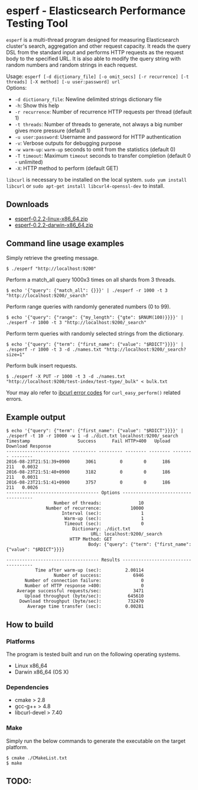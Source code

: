 # esperf - Elasticsearch Performance Testing Tool 

`esperf` is a multi-thread program designed for measuring Elasticsearch cluster's search, aggregation and other request capacity.
It reads the query DSL from the standard input and performs HTTP requests as the request body to the specified URL.
It is also able to modify the query string with random numbers and random strings in each request.

Usage: `esperf [-d dictionary_file] [-o omit_secs] [-r recurrence] [-t threads] [-X method] [-u user:password] url`  
Options:  
- `-d dictionary_file`: Newline delimited strings dictionary file 
- `-h`: Show this help
- `-r recurrence`: Number of recurrence HTTP requests per thread (default 1)
- `-t threads`: Number of threads to generate, not always a big number gives more pressure (default 1)
- `-u user:password`: Username and password for HTTP authentication 
- `-v`: Verbose outputs for debugging purpose
- `-w warm-up`: `warm-up` seconds to omit from the statistics (default 0)
- `-T timeout`: Maximum `timeout` seconds to transfer completion (default 0 - unlimited)
- `-X`: HTTP method to perform (default GET)

`libcurl` is necessary to be installed on the local system. `sudo yum install libcurl` or `sudo apt-get install libcurl4-openssl-dev` to install.

## Downloads

- [esperf-0.2.2-linux-x86_64.zip](https://github.com/kosho/esperf/releases/download/0.2.2/esperf-0.2.2-linux-x86_64.zip)
- [esperf-0.2.2-darwin-x86_64.zip](https://github.com/kosho/esperf/releases/download/0.2.2/esperf-0.2.2-darwin-x86_64.zip)

## Command line usage examples

Simply retrieve the greeting message.

    $ ./esperf "http://localhost:9200"

Perform a match_all query 1000x3 times on all shards from 3 threads.

    $ echo '{"query": {"match_all": {}}}' | ./esperf -r 1000 -t 3 "http://localhost:9200/_search"

Perform range queries with randomly generated numbers (0 to 99).

    $ echo '{"query": {"range": {"my_length": {"gte": $RNUM(100)}}}}' |  ./esperf -r 1000 -t 3 "http://localhost:9200/_search"

Perform term queries with randomly selected strings from the dictionary.
    
    $ echo '{"query": {"term": {"first_name": {"value": "$RDICT"}}}}' | ./esperf -r 1000 -t 3 -d ./names.txt "http://localhost:9200/_search?size=1"

Perform bulk insert requests.

    $ ./esperf -X PUT -r 1000 -t 3 -d ./names.txt "http://localhost:9200/test-index/test-type/_bulk" < bulk.txt

Your may alo refer to [ibcurl error codes](https://curl.haxx.se/libcurl/c/libcurl-errors.html) for `curl_easy_perform()` related errors.

## Example output

```
$ echo '{"query": {"term": {"first_name": {"value": "$RDICT"}}}}' | ./esperf -t 10 -r 10000 -w 1 -d ./dict.txt localhost:9200/_search
Timestamp                  Success      Fail HTTP>400   Upload Download Response
------------------------ --------- --------- -------- -------- -------- --------
2016-08-23T21:51:39+0900      3061         0        0      186      211   0.0032
2016-08-23T21:51:40+0900      3182         0        0      186      211   0.0031
2016-08-23T21:51:41+0900      3757         0        0      186      211   0.0026
----------------------------------- Options ------------------------------------
                  Number of threads:              10
               Number of recurrence:           10000
                     Interval (sec):               1
                      Warm-up (sec):               1
                      Timeout (sec):               0
                         Dictionary: ./dict.txt
                                URL: localhost:9200/_search
                        HTTP Method: GET
                               Body: {"query": {"term": {"first_name": {"value": "$RDICT"}}}}

----------------------------------- Results ------------------------------------
           Time after warm-up (sec):         2.00114
                  Number of success:            6946
       Number of connection failure:               0
       Number of HTTP response >400:               0
    Average successful requests/sec:            3471
       Upload throughput (byte/sec):          645610
     Download throughput (byte/sec):          732470
        Average time transfer (sec):         0.00281
```

## How to build

### Platforms

The program is tested built and run on the following operating systems.

- Linux x86_64
- Darwin x86_64 (OS X)

### Dependencies

- cmake > 2.8
- gcc-g++ > 4.8
- libcurl-devel > 7.40

### Make

Simply run the below commands to generate the executable on the target platform.

    $ cmake ./CMakeList.txt
    $ make

## TODO:
